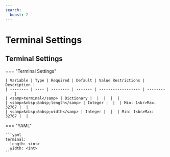 ```yaml
---
search:
  boost: 2
---
```


# Terminal Settings

## Terminal Settings

=== "Terminal Settings"


    | Variable | Type | Required | Default | Value Restrictions | Description |
    | -------- | ---- | -------- | ------- | ------------------ | ----------- |
    | <samp>terminal</samp> | Dictionary |  |  |  |  |
    | <samp>&nbsp;&nbsp;length</samp> | Integer |  |  | Min: 1<br>Max: 32767 |  |
    | <samp>&nbsp;&nbsp;width</samp> | Integer |  |  | Min: 1<br>Max: 32767 |  |

=== "YAML"

    ```yaml
    terminal:
      length: <int>
      width: <int>
    ```
